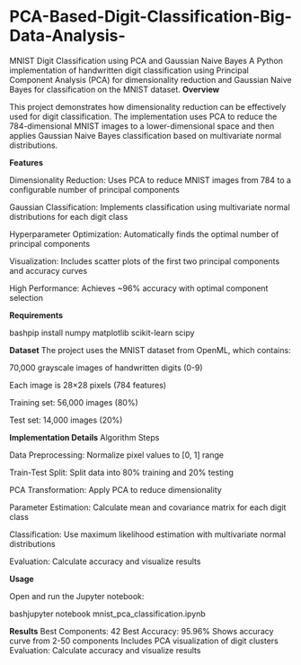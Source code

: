 # PCA-Based-Digit-Classification-Big-Data-Analysis-
MNIST Digit Classification using PCA and Gaussian Naive Bayes
A Python implementation of handwritten digit classification using Principal Component Analysis (PCA) for dimensionality reduction and Gaussian Naive Bayes for classification on the MNIST dataset.
**Overview**

This project demonstrates how dimensionality reduction can be effectively used for digit classification. The implementation uses PCA to reduce the 784-dimensional MNIST images to a lower-dimensional space and then applies Gaussian Naive Bayes classification based on multivariate normal distributions.

**Features**

Dimensionality Reduction: Uses PCA to reduce MNIST images from 784 to a configurable number of principal components

Gaussian Classification: Implements classification using multivariate normal distributions for each digit class

Hyperparameter Optimization: Automatically finds the optimal number of principal components

Visualization: Includes scatter plots of the first two principal components and accuracy curves

High Performance: Achieves ~96% accuracy with optimal component selection

**Requirements**

bashpip install numpy matplotlib scikit-learn scipy

**Dataset**
The project uses the MNIST dataset from OpenML, which contains:

70,000 grayscale images of handwritten digits (0-9)

Each image is 28×28 pixels (784 features)

Training set: 56,000 images (80%)

Test set: 14,000 images (20%)

**Implementation Details**
Algorithm Steps

Data Preprocessing: Normalize pixel values to [0, 1] range

Train-Test Split: Split data into 80% training and 20% testing

PCA Transformation: Apply PCA to reduce dimensionality

Parameter Estimation: Calculate mean and covariance matrix for each digit class

Classification: Use maximum likelihood estimation with multivariate normal distributions

Evaluation: Calculate accuracy and visualize results

**Usage**

Open and run the Jupyter notebook:

bashjupyter notebook mnist_pca_classification.ipynb


**Results**
Best Components: 42
Best Accuracy: 95.96%
Shows accuracy curve from 2-50 components
Includes PCA visualization of digit clusters
Evaluation: Calculate accuracy and visualize results

